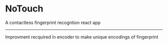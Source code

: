 # NoTouch
A contactless fingerprint recogntion react app

---
Improvment recquired in encoder to make unique encodings of fingerprint
